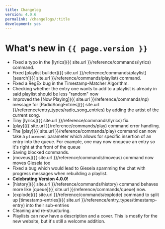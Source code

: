 ```yaml
---
title: Changelog
version: 4.0.6
permalink: /changelogs/:title
development: yes
---
```


# What's new in `{{ page.version }}`
- Fixed a typo in the [lyrics]({{ site.url }}/reference/commands/lyrics) command.
- Fixed [playlist builder]({{ site.url }}/reference/commands/playlist) [search]({{ site.url }}/reference/commands/playlist) command.
- Fixed a RegEx bug in the Timestamp-Matcher Algorithm.
- Checking whether the entry one wants to add to a playlist is already in said playlist should be less "random" now
- Improved the [Now Playing]({{ site.url }}/reference/commands/np) message for [RadioSongEntries]({{ site.url }}/reference/entry_types/radio_song_entries) by adding the artist of the current song.
- Tiny [lyrics]({{ site.url }}/reference/commands/lyrics) fix.
- [play]({{ site.url }}/reference/commands/play) command error handling.
- The [play]({{ site.url }}/reference/commands/play) command can now take a `placement` parameter which allows for specific insertion of an entry into the queue. For example, one may now enqueue an entry so it's right at the front of the queue
- Saving blocked commands.
- [moveus]({{ site.url }}/reference/commands/moveus) command now moves Giesela too
- Fixed a bug which would lead to Giesela spamming the chat with progress messages when rebuilding a playlist.
- **Celebrating Version 4.0.0!**
- [history]({{ site.url }}/reference/commands/history) command behaves more like [queue]({{ site.url }}/reference/commands/queue) now.
- [explode]({{ site.url }}/reference/commands/explode) command to split up [timestamp-entries]({{ site.url }}/reference/entry_types/timestamp-entry) into their sub-entries
- Cleaning and re-structuring.
- Playlists can now have a description and a cover. This is mostly for the new website, but it's still a welcome addition.
